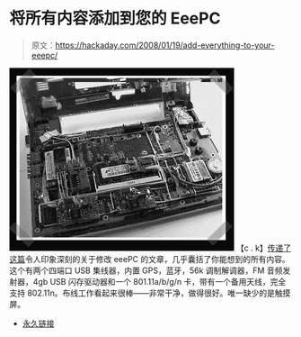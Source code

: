 # 将所有内容添加到您的 EeePC

> 原文：<https://hackaday.com/2008/01/19/add-everything-to-your-eeepc/>

![](img/6e8ab66e9e79382126a8bb202bb91ecd.png)
【c . k】[传递了这篇](http://beta.ivancover.com/wiki/index.php/Eee_PC_Internal_Upgrades)令人印象深刻的关于修改 eeePC 的文章，几乎囊括了你能想到的所有内容。这个有两个四端口 USB 集线器，内置 GPS，蓝牙，56k 调制解调器，FM 音频发射器，4gb USB 闪存驱动器和一个 801.11a/b/g/n 卡，带有一个备用天线，完全支持 802.11n。布线工作看起来很棒——非常干净，做得很好。唯一缺少的是触摸屏。

*   [永久链接](http://beta.ivancover.com/wiki/index.php/Eee_PC_Internal_Upgrades)